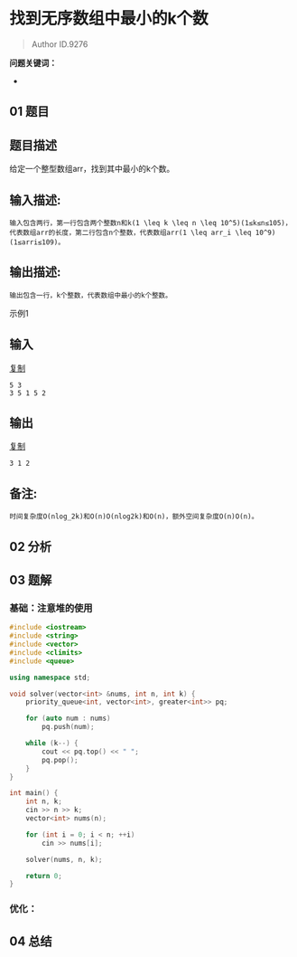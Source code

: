 # 找到无序数组中最小的k个数
> Author ID.9276 

**问题关键词：**

- 

## 01 题目

## 题目描述

给定一个整型数组arr，找到其中最小的k个数。

## 输入描述:

```
输入包含两行，第一行包含两个整数n和k(1 \leq k \leq n \leq 10^5)(1≤k≤n≤105)，代表数组arr的长度，第二行包含n个整数，代表数组arr(1 \leq arr_i \leq 10^9)(1≤arri≤109)。
```

## 输出描述:

```
输出包含一行，k个整数，代表数组中最小的k个整数。
```

示例1

## 输入

[复制](javascript:void(0);)

```
5 3
3 5 1 5 2
```

## 输出

[复制](javascript:void(0);)

```
3 1 2
```

## 备注:

```
时间复杂度O(nlog_2k)和O(n)O(nlog2k)和O(n)，额外空间复杂度O(n)O(n)。
```

## 02 分析



## 03 题解

### 基础：注意堆的使用

```c++
#include <iostream>
#include <string>
#include <vector>
#include <climits>
#include <queue>

using namespace std;

void solver(vector<int> &nums, int n, int k) {
    priority_queue<int, vector<int>, greater<int>> pq;

    for (auto num : nums)
        pq.push(num);

    while (k--) {
        cout << pq.top() << " ";
        pq.pop();
    }
}

int main() {
    int n, k;
    cin >> n >> k;
    vector<int> nums(n);

    for (int i = 0; i < n; ++i)
        cin >> nums[i];

    solver(nums, n, k);

    return 0;
}
```



### 优化：



## 04 总结

